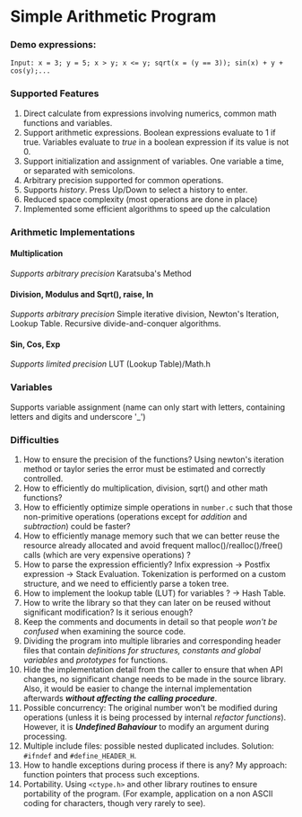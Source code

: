 # Simple Arithmetic Program
### Demo expressions:
```
Input: x = 3; y = 5; x > y; x <= y; sqrt(x = (y == 3)); sin(x) + y + cos(y);...
```

### Supported Features
1. Direct calculate from expressions involving numerics, common math functions and variables.
2. Support arithmetic expressions. Boolean expressions evaluate to 1 if true. Variables evaluate to *true* in a boolean expression if its value is not 0.
3. Support initialization and assignment of variables. One variable a time, or separated with semicolons.
4. Arbitrary precision supported for common operations.
5. Supports *history*. Press Up/Down to select a history to enter.
6. Reduced space complexity (most operations are done in place)
7. Implemented some efficient algorithms to speed up the calculation

### Arithmetic Implementations
#### Multiplication
*Supports arbitrary precision*
Karatsuba's Method
#### Division, Modulus and Sqrt(), raise, ln 
*Supports arbitrary precision*
Simple iterative division, Newton's Iteration, Lookup Table. Recursive divide-and-conquer algorithms.
#### Sin, Cos, Exp
*Supports limited precision*
LUT (Lookup Table)/Math.h

### Variables
Supports variable assignment (name can only start with letters, containing letters and digits and underscore '_')


### Difficulties
1. How to ensure the precision of the functions? Using newton's iteration method or taylor series the error must be estimated and correctly controlled.
2. How to efficiently do multiplication, division, sqrt() and other math functions?
3. How to efficiently optimize simple operations in ``number.c`` such that those non-primitive operations (operations except for *addition* and *subtraction*) could be faster?
4. How to efficiently manage memory such that we can better reuse the resource already allocated and avoid frequent malloc()/realloc()/free() calls (which are very expensive operations) ?
5. How to parse the expression efficiently? Infix expression -> Postfix expression -> Stack Evaluation. Tokenization is performed on a custom structure, and we need to efficiently parse a token tree.
6. How to implement the lookup table (LUT) for variables ? -> Hash Table.
7. How to write the library so that they can later on be reused without significant modification? Is it serious enough?
8. Keep the comments and documents in detail so that people *won't be confused* when examining the source code.
9. Dividing the program into multiple libraries and corresponding header files that contain *definitions for structures, constants and global variables* and *prototypes* for functions.
10. Hide the implementation detail from the caller to ensure that when API changes, no significant change needs to be made in the source library. Also, it would be easier to change the internal implementation afterwards ***without affecting the calling procedure***.
11. Possible concurrency: The original number won't be modified during operations (unless it is being processed by internal *refactor functions*). However, it is ***Undefined Bahaviour*** to modify an argument during processing.
12. Multiple include files: possible nested duplicated includes. Solution: ``#ifndef`` and ``#define_HEADER_H``.
13. How to handle exceptions during process if there is any? My approach: function pointers that process such exceptions.
14. Portability. Using ``<ctype.h>`` and other library routines to ensure portability of the program. (For example, application on a non ASCII coding for characters, though very rarely to see).